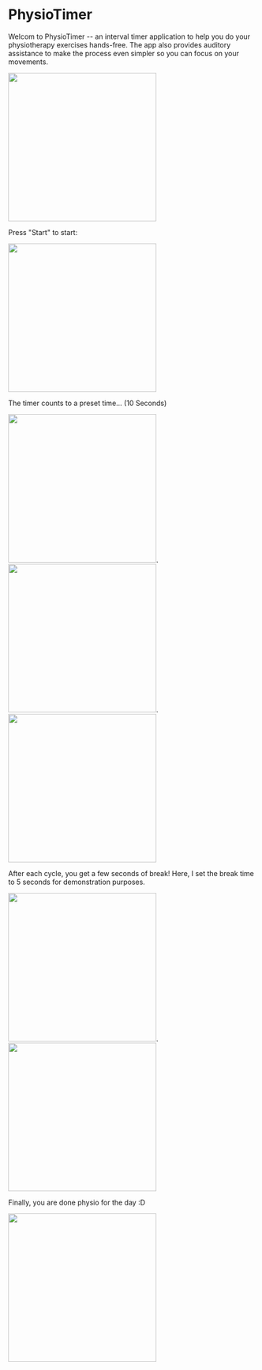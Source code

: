 # PhysioTimer
Welcom to PhysioTimer -- an interval timer application to help you do your physiotherapy exercises hands-free. The app also provides auditory assistance to make the process even simpler so you can focus on your movements. 

<img src="https://user-images.githubusercontent.com/90144872/149872430-c2645820-1f8c-485e-8cde-06711352222d.jpg" width="300">

Press "Start" to start: 

<img src="https://user-images.githubusercontent.com/90144872/149872645-4f663531-5443-4245-b2b6-273a38c16a8d.jpg" width="300">

The timer counts to a preset time... (10 Seconds)

<img src="https://user-images.githubusercontent.com/90144872/149872757-8de71715-145d-43b9-92f9-c50488884a75.jpg" width="300">.
<img src="https://user-images.githubusercontent.com/90144872/149872804-56601a70-e587-4bbe-bee5-e569bd3e87b8.jpg" width="300">.
<img src="https://user-images.githubusercontent.com/90144872/149873291-64b5e70c-3c77-4a81-a51c-8c203d8c40de.jpg" width="300">


After each cycle, you get a few seconds of break! Here, I set the break time to 5 seconds for demonstration purposes. 

<img src="https://user-images.githubusercontent.com/90144872/149872874-6bcbf12e-6344-4532-85c0-8d701e994a1c.jpg" width="300">.
<img src="https://user-images.githubusercontent.com/90144872/149872880-a26b0518-32ab-4352-b8bf-5640b51d2399.jpg" width="300">

Finally, you are done physio for the day :D

<img src="https://user-images.githubusercontent.com/90144872/149872886-c7439dd2-e01e-42ad-b96e-1e636f1a5ce3.jpg" width="300">

